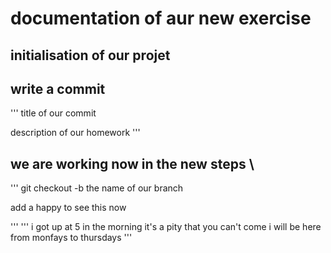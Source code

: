 # documentation of aur new exercise

## initialisation of our projet
## write a commit

'''
title of our commit

description of our homework 
'''

## we are working now in the new steps \

'''
git checkout -b the name of our branch

add a happy to see this now

'''
'''
i got up at 5 in the morning
it's a pity that you can't come
i will be here from monfays to thursdays
'''
